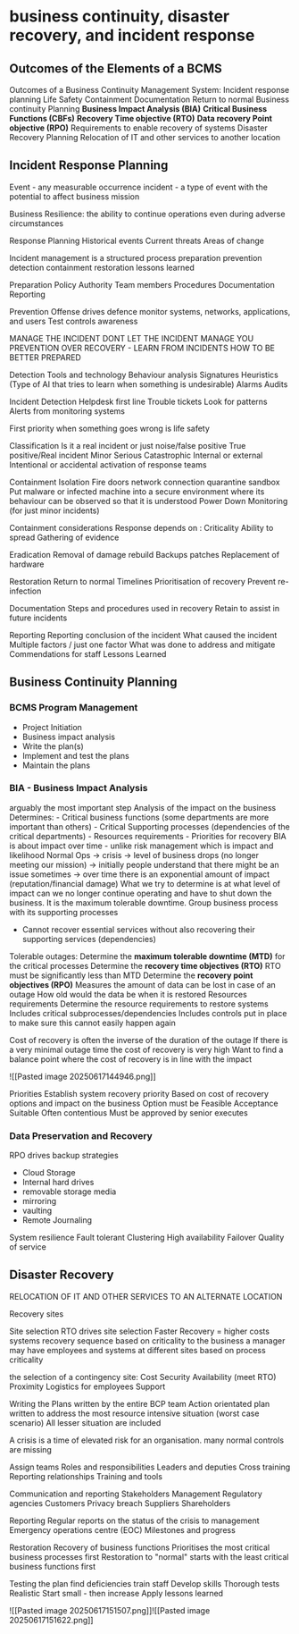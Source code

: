 # business continuity, disaster recovery, and incident response

## Outcomes of the Elements of a BCMS

Outcomes of a Business Continuity Management System:
Incident response planning 
	Life Safety 
	Containment
	Documentation 
	Return to normal 
Business continuity Planning 
	**Business Impact Analysis (BIA)**
	**Critical Business Functions (CBFs)**
	**Recovery Time objective (RTO)**
	**Data recovery Point objective (RPO)**
	Requirements to enable recovery of systems 
Disaster Recovery Planning
	Relocation of IT and other services to another location 

## Incident Response Planning

Event - any measurable occurrence 
incident - a type of event with the potential to affect business mission 

Business Resilience:
the ability to continue operations even during adverse circumstances 

Response Planning 
	 Historical events 
	 Current threats 
	 Areas of change 

Incident management is a structured process 
	 preparation 
	 prevention 
	 detection 
	 containment
	 restoration 
	 lessons learned 

Preparation 
	 Policy 
	 Authority 
	 Team members 
	 Procedures 
	 Documentation 
	 Reporting

Prevention 
	Offense drives defence 
	monitor systems, networks, applications, and users
	Test controls 
	awareness

MANAGE THE INCIDENT DONT LET THE INCIDENT MANAGE YOU 
PREVENTION OVER RECOVERY - LEARN FROM INCIDENTS HOW TO BE BETTER PREPARED 

Detection 
	 Tools and technology 
		 Behaviour analysis
		 Signatures
		 Heuristics (Type of AI that tries to learn when something is undesirable)
	Alarms
	Audits

Incident Detection 
	Helpdesk first line 
			Trouble tickets 
				Look for patterns 
	Alerts from monitoring systems 

First priority when something goes wrong is life safety

Classification 
	Is it a real incident or just noise/false positive 
	True positive/Real incident 
		Minor
		Serious 
		Catastrophic 
	Internal or external
	Intentional or accidental 
	activation of response teams 

Containment
	Isolation 
		Fire doors 
		network connection 
		quarantine 
			sandbox
				Put malware or infected machine into a secure environment where its behaviour can be observed so that it is understood
	Power Down 
	Monitoring (for just minor incidents)

Containment considerations 
	Response depends on :
		Criticality 
		Ability to spread 
		Gathering of evidence 


Eradication 
	Removal of damage 
	rebuild
		Backups 
		patches 
	Replacement of hardware

Restoration 
	Return to normal 
	Timelines 
		Prioritisation of recovery 
	Prevent re-infection

Documentation
	Steps and procedures used in recovery
	Retain to assist in future incidents 

Reporting 
	Reporting conclusion of the incident 
		What caused the incident 
			Multiple factors / just one factor
		What was done to address and mitigate 
		Commendations for staff
		Lessons Learned 

## Business Continuity Planning
### BCMS Program Management 

- Project Initiation 
- Business impact analysis
- Write the plan(s)
- Implement and test the plans 
- Maintain the plans 

### BIA - Business Impact Analysis 
arguably the most important step 
Analysis of the impact on the business 
Determines:
	- Critical business functions (some departments are more important than others)
	- Critical Supporting processes (dependencies of the critical departments)
	- Resources requirements
	- Priorities for recovery 
BIA is about impact over time - unlike risk management which is impact and likelihood
Normal Ops -> crisis -> level of business drops (no longer meeting our mission) -> initially people understand that there might be an issue sometimes -> over time there is an exponential amount of impact (reputation/financial damage)
What we try to determine is at what level of impact can we no longer continue operating and have to shut down the business. It is the maximum tolerable downtime. 
Group business process with its supporting processes 
- Cannot recover essential services without also recovering their supporting services (dependencies)

Tolerable outages:
	Determine the **maximum tolerable downtime (MTD)** for the critical processes
	Determine the **recovery time objectives (RTO)**
	RTO must be significantly less than MTD
	Determine the **recovery point objectives (RPO)**
		Measures the amount of data can be lost in case of an outage
		How old would the data be when it is restored
Resources requirements 
	Determine the resource requirements to restore systems 
		Includes critical subprocesses/dependencies 
		Includes controls put in place to make sure this cannot easily happen again 

Cost of recovery is often the inverse of the duration of the outage 
	If there is a very minimal outage time the cost of recovery is very high 
	Want to find a balance point where the cost of recovery is in line with the impact 

![[Pasted image 20250617144946.png]]


Priorities
	Establish system recovery priority 
		Based on cost of recovery options and impact on the business 
		Option must be 
			Feasible
			Acceptance
			Suitable
		Often contentious 
		Must be approved by senior executes 

### Data Preservation and Recovery

RPO drives backup strategies 

- Cloud Storage 
- Internal hard drives 
- removable storage media 
- mirroring 
- vaulting 
- Remote Journaling 

System resilience 
	Fault tolerant 
		Clustering
	High availability 
		Failover
	Quality of service


## Disaster Recovery

RELOCATION OF IT AND OTHER SERVICES TO AN ALTERNATE LOCATION 

Recovery sites

Site selection 
	RTO drives site selection 
	Faster Recovery = higher costs
	systems recovery sequence based on criticality to the business 
	a manager may have employees and systems at different sites based on process criticality 

the selection of a contingency site:
	Cost
	Security
	Availability (meet RTO)
	Proximity
	Logistics for employees
	Support

Writing the Plans 
	written by the entire BCP team
	Action orientated
	plan written to address the most resource intensive situation (worst case scenario)
		All lesser situation are included

A crisis is a time of elevated risk for an organisation. many normal controls are missing 

Assign teams
	Roles and responsibilities
		Leaders and deputies
		Cross training 
	Reporting relationships
	Training and tools 

Communication and reporting 
	Stakeholders
		Management
		Regulatory agencies
		Customers
			Privacy breach
		Suppliers
		Shareholders

Reporting
	Regular reports on the status of the crisis to management 
		Emergency operations centre (EOC)
		Milestones and progress

Restoration
	Recovery of business functions 
		Prioritises the most critical business processes first
		Restoration to "normal" starts with the least critical business functions first

Testing the plan 
	find deficiencies 
	train staff
		Develop skills
	Thorough tests
		Realistic
	Start small - then increase
		Apply lessons learned


![[Pasted image 20250617151507.png]]![[Pasted image 20250617151622.png]]